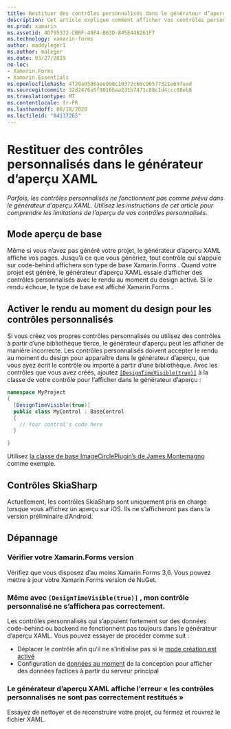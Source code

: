 ```yaml
---
title: Restituer des contrôles personnalisés dans le générateur d’aperçu XAML
description: Cet article explique comment afficher vos contrôles personnalisés dans le générateur d’aperçu XAML.
ms.prod: xamarin
ms.assetid: 4D795372-CB8F-48F4-B63D-845E44B261F7
ms.technology: xamarin-forms
author: maddyleger1
ms.author: maleger
ms.date: 03/27/2019
no-loc:
- Xamarin.Forms
- Xamarin.Essentials
ms.openlocfilehash: 4f20a0586aee998c10372c60c96577321e697aad
ms.sourcegitcommit: 32d2476a5f9016baa231b7471c88c1d4ccc08eb8
ms.translationtype: MT
ms.contentlocale: fr-FR
ms.lasthandoff: 06/18/2020
ms.locfileid: "84137265"
---
```

# <a name="render-custom-controls-in-the-xaml-previewer"></a>Restituer des contrôles personnalisés dans le générateur d’aperçu XAML

_Parfois, les contrôles personnalisés ne fonctionnent pas comme prévu dans le générateur d’aperçu XAML. Utilisez les instructions de cet article pour comprendre les limitations de l’aperçu de vos contrôles personnalisés._

## <a name="basic-preview-mode"></a>Mode aperçu de base

Même si vous n’avez pas généré votre projet, le générateur d’aperçu XAML affiche vos pages. Jusqu’à ce que vous génériez, tout contrôle qui s’appuie sur code-behind affichera son type de base Xamarin.Forms . Quand votre projet est généré, le générateur d’aperçu XAML essaie d’afficher des contrôles personnalisés avec le rendu au moment du design activé. Si le rendu échoue, le type de base est affiché Xamarin.Forms .

## <a name="enable-design-time-rendering-for-custom-controls"></a>Activer le rendu au moment du design pour les contrôles personnalisés

Si vous créez vos propres contrôles personnalisés ou utilisez des contrôles à partir d’une bibliothèque tierce, le générateur d’aperçu peut les afficher de manière incorrecte. Les contrôles personnalisés doivent accepter le rendu au moment du design pour apparaître dans le générateur d’aperçu, que vous ayez écrit le contrôle ou importé à partir d’une bibliothèque. Avec les contrôles que vous avez créés, ajoutez [`[DesignTimeVisible(true)]`](xref:System.ComponentModel.DesignTimeVisibleAttribute) à la classe de votre contrôle pour l’afficher dans le générateur d’aperçu :

```csharp
namespace MyProject
{
  [DesignTimeVisible(true)]
  public class MyControl : BaseControl
  {
    // Your control's code here
  }

}
```

Utilisez [la classe de base ImageCirclePlugin’s de James Montemagno](https://github.com/jamesmontemagno/ImageCirclePlugin/blob/master/src/ImageCircle/CircleImage.shared.cs) comme exemple.

## <a name="skiasharp-controls"></a>Contrôles SkiaSharp

Actuellement, les contrôles SkiaSharp sont uniquement pris en charge lorsque vous affichez un aperçu sur iOS. Ils ne s’afficheront pas dans la version préliminaire d’Android.

## <a name="troubleshooting"></a>Dépannage

### <a name="check-your-xamarinforms-version"></a>Vérifier votre Xamarin.Forms version
Vérifiez que vous disposez d’au moins Xamarin.Forms 3,6. Vous pouvez mettre à jour votre Xamarin.Forms version de NuGet.

### <a name="even-with-designtimevisibletrue-my-custom-control-isnt-rendering-properly"></a>Même avec `[DesignTimeVisible(true)]` , mon contrôle personnalisé ne s’affichera pas correctement.
Les contrôles personnalisés qui s’appuient fortement sur des données code-behind ou backend ne fonctionnent pas toujours dans le générateur d’aperçu XAML. Vous pouvez essayer de procéder comme suit :

* Déplacer le contrôle afin qu’il ne s’initialise pas si le [mode création est activé](index.md#detect-design-mode)
* Configuration de [données au moment](design-time-data.md) de la conception pour afficher des données factices à partir du serveur principal

### <a name="the-xaml-previewer-shows-the-error-custom-controls-arent-rendering-properly"></a>Le générateur d’aperçu XAML affiche l’erreur « les contrôles personnalisés ne sont pas correctement restitués »
Essayez de nettoyer et de reconstruire votre projet, ou fermez et rouvrez le fichier XAML.
